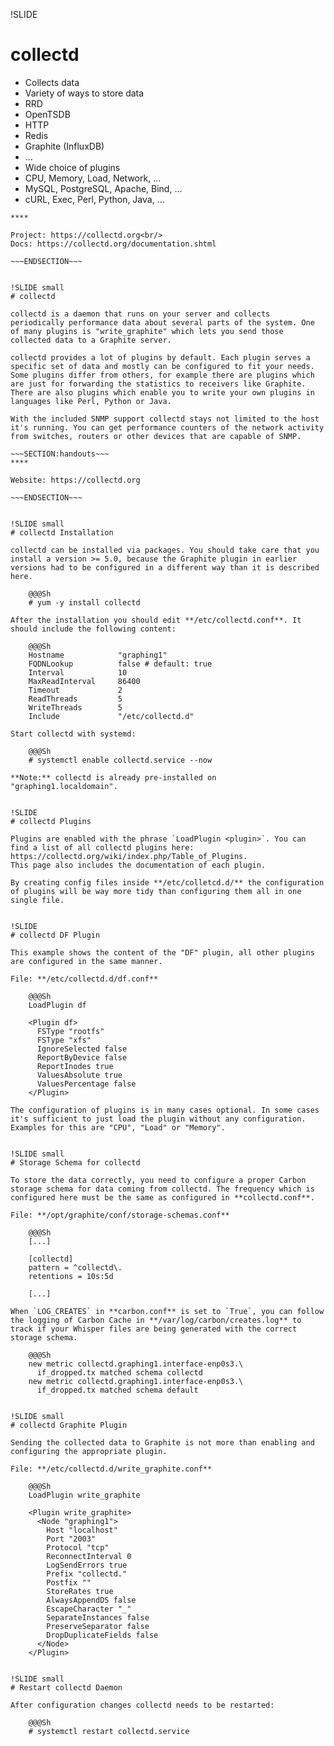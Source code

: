 !SLIDE
# collectd

* Collects data
* Variety of ways to store data
 * RRD
 * OpenTSDB
 * HTTP
 * Redis
 * Graphite (InfluxDB)
 * ...
* Wide choice of plugins
 * CPU, Memory, Load, Network, ...
 * MySQL, PostgreSQL, Apache, Bind, ...
 * cURL, Exec, Perl, Python, Java, ...

~~~SECTION:handouts~~~
****

Project: https://collectd.org<br/>
Docs: https://collectd.org/documentation.shtml

~~~ENDSECTION~~~


!SLIDE small
# collectd

collectd is a daemon that runs on your server and collects periodically performance data about several parts of the system. One of many plugins is "write_graphite" which lets you send those collected data to a Graphite server. 

collectd provides a lot of plugins by default. Each plugin serves a specific set of data and mostly can be configured to fit your needs. Some plugins differ from others, for example there are plugins which are just for forwarding the statistics to receivers like Graphite. There are also plugins which enable you to write your own plugins in languages like Perl, Python or Java.

With the included SNMP support collectd stays not limited to the host it's running. You can get performance counters of the network activity from switches, routers or other devices that are capable of SNMP.

~~~SECTION:handouts~~~
****

Website: https://collectd.org

~~~ENDSECTION~~~


!SLIDE small
# collectd Installation

collectd can be installed via packages. You should take care that you install a version >= 5.0, because the Graphite plugin in earlier versions had to be configured in a different way than it is described here.

    @@@Sh
    # yum -y install collectd

After the installation you should edit **/etc/collectd.conf**. It should include the following content:

    @@@Sh
    Hostname            "graphing1"
    FQDNLookup          false # default: true
    Interval            10
    MaxReadInterval     86400
    Timeout             2
    ReadThreads         5
    WriteThreads        5
    Include             "/etc/collectd.d"

Start collectd with systemd:

    @@@Sh
    # systemctl enable collectd.service --now

**Note:** collectd is already pre-installed on "graphing1.localdomain".


!SLIDE
# collectd Plugins

Plugins are enabled with the phrase `LoadPlugin <plugin>`. You can find a list of all collectd plugins here: https://collectd.org/wiki/index.php/Table_of_Plugins. 
This page also includes the documentation of each plugin.

By creating config files inside **/etc/colletcd.d/** the configuration of plugins will be way more tidy than configuring them all in one single file.


!SLIDE
# collectd DF Plugin

This example shows the content of the "DF" plugin, all other plugins are configured in the same manner.

File: **/etc/collectd.d/df.conf**

    @@@Sh
    LoadPlugin df
    
    <Plugin df>
      FSType "rootfs"
      FSType "xfs"
      IgnoreSelected false
      ReportByDevice false
      ReportInodes true
      ValuesAbsolute true
      ValuesPercentage false
    </Plugin>

The configuration of plugins is in many cases optional. In some cases it's sufficient to just load the plugin without any configuration. Examples for this are "CPU", "Load" or "Memory".


!SLIDE small
# Storage Schema for collectd

To store the data correctly, you need to configure a proper Carbon storage schema for data coming from collectd. The frequency which is configured here must be the same as configured in **collectd.conf**.

File: **/opt/graphite/conf/storage-schemas.conf**

    @@@Sh
    [...]

    [collectd]
    pattern = ^collectd\.
    retentions = 10s:5d

    [...]

When `LOG_CREATES` in **carbon.conf** is set to `True`, you can follow the logging of Carbon Cache in **/var/log/carbon/creates.log** to track if your Whisper files are being generated with the correct storage schema.

    @@@Sh
    new metric collectd.graphing1.interface-enp0s3.\
      if_dropped.tx matched schema collectd
    new metric collectd.graphing1.interface-enp0s3.\
      if_dropped.tx matched schema default


!SLIDE small
# collectd Graphite Plugin

Sending the collected data to Graphite is not more than enabling and configuring the appropriate plugin.

File: **/etc/collectd.d/write_graphite.conf**

    @@@Sh
    LoadPlugin write_graphite
     
    <Plugin write_graphite>
      <Node "graphing1">
        Host "localhost"
        Port "2003"
        Protocol "tcp"
        ReconnectInterval 0
        LogSendErrors true
        Prefix "collectd."
        Postfix ""
        StoreRates true
        AlwaysAppendDS false
        EscapeCharacter "_"
        SeparateInstances false
        PreserveSeparator false
        DropDuplicateFields false
      </Node>
    </Plugin>


!SLIDE small
# Restart collectd Daemon

After configuration changes collectd needs to be restarted:

    @@@Sh
    # systemctl restart collectd.service
